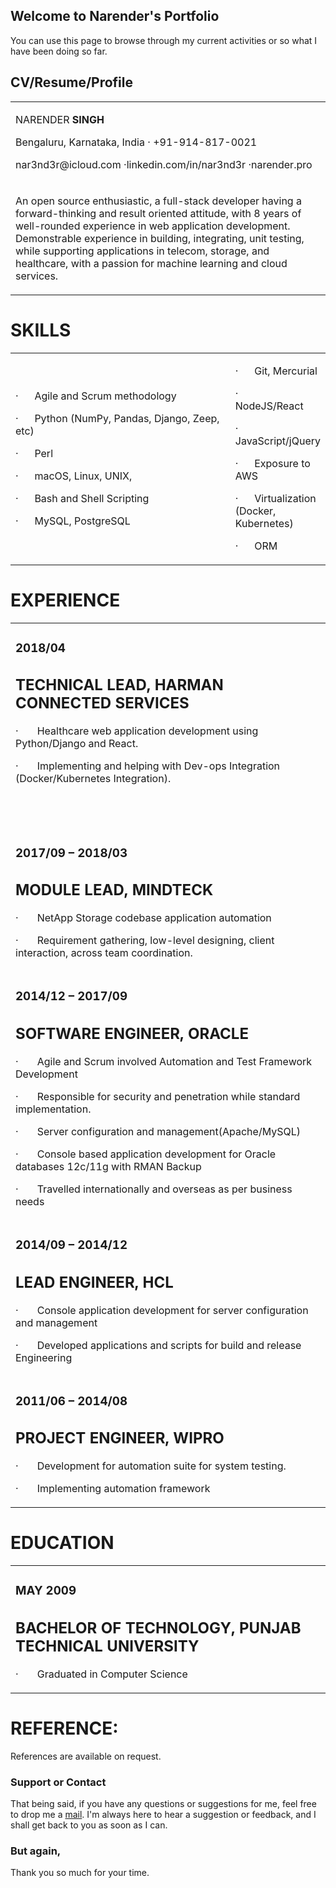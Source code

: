 ## Welcome to Narender's Portfolio

You can use this page to browse through my current activities or so what I have been doing so far.

## CV/Resume/Profile
<html>
<table width="100%" cellspacing="0" cellpadding="0" id="header_table">
    <tbody>
        <tr>
            <td width="624">
                <p>NARENDER <strong>SINGH</strong></p>
                <p>Bengaluru, Karnataka, India &middot; +91-914-817-0021</p>
                <p>nar3nd3r@icloud.com &middot;linkedin.com/in/nar3nd3r &middot;narender.pro</p>
            </td>
        </tr>
        <tr>
            <td width="624">
                <p>An open source enthusiastic, a full-stack developer having a forward-thinking and result oriented attitude, with 8 years of well-rounded experience in web application development. Demonstrable experience in building, integrating, unit testing, while supporting applications in telecom, storage, and healthcare, with a passion for machine learning and cloud services.</p>
            </td>
        </tr>
    </tbody>
</table>
<h1>SKILLS</h1>
<table width="100%" cellspacing="0" cellpadding="0" id="skills_table">
    <tbody>
        <tr>
            <td width="100%">
                <p>&middot;&nbsp;&nbsp;&nbsp;&nbsp;&nbsp; Agile and Scrum methodology</p>
                <p>&middot;&nbsp;&nbsp;&nbsp;&nbsp;&nbsp; Python (NumPy, Pandas, Django, Zeep, etc)</p>
                <p>&middot;&nbsp;&nbsp;&nbsp;&nbsp;&nbsp; Perl</p>
                <p>&middot;&nbsp;&nbsp;&nbsp;&nbsp;&nbsp; macOS, Linux, UNIX,</p>
                <p>&middot;&nbsp;&nbsp;&nbsp;&nbsp;&nbsp; Bash and Shell Scripting</p>
                <p>&middot;&nbsp;&nbsp;&nbsp;&nbsp;&nbsp; MySQL, PostgreSQL</p>
            </td>
            <td width="100%">
                <p>&middot;&nbsp;&nbsp;&nbsp;&nbsp;&nbsp; Git, Mercurial</p>
                <p>&middot;&nbsp;&nbsp;&nbsp;&nbsp;&nbsp; NodeJS/React</p>
                <p>&middot;&nbsp;&nbsp;&nbsp;&nbsp;&nbsp; JavaScript/jQuery</p>
                <p>&middot;&nbsp;&nbsp;&nbsp;&nbsp;&nbsp; Exposure to AWS</p>
                <p>&middot;&nbsp;&nbsp;&nbsp;&nbsp;&nbsp; Virtualization (Docker, Kubernetes)</p>
                <p>&middot;&nbsp;&nbsp;&nbsp;&nbsp;&nbsp; ORM</p>
            </td>
        </tr>
    </tbody>
</table>
<h1>EXPERIENCE</h1>
<table width="100%" cellspacing="0" cellpadding="0" id="experience_table">
    <tbody>
        <tr>
            <td width="100%">
                <h3>2018/04</h3>
                <h2>TECHNICAL LEAD, <strong>HARMAN CONNECTED SERVICES</strong></h2>
                <p>&middot;&nbsp;&nbsp;&nbsp;&nbsp;&nbsp;&nbsp; Healthcare web application development using Python/Django and React.</p>
                <p>&middot;&nbsp;&nbsp;&nbsp;&nbsp;&nbsp;&nbsp; Implementing and helping with Dev-ops Integration (Docker/Kubernetes Integration).</p>
            </td>
        </tr>
        <tr>
            <td width="100%">
                <h3>&nbsp;</h3>
                <h3>2017/09 &ndash; 2018/03</h3>
                <h2>MODULE LEAD, <strong>MINDTECK</strong></h2>
                <p>&middot;&nbsp;&nbsp;&nbsp;&nbsp;&nbsp;&nbsp; NetApp Storage codebase application automation</p>
                <p>&middot;&nbsp;&nbsp;&nbsp;&nbsp;&nbsp;&nbsp; Requirement gathering, low-level designing, client interaction, across team coordination.</p>
            </td>
        </tr>
        <tr>
            <td width="100%">
                <h3>2014/12 &ndash; 2017/09</h3>
                <h2>SOFTWARE ENGINEER, <strong>ORACLE</strong></h2>
                <p>&middot;&nbsp;&nbsp;&nbsp;&nbsp;&nbsp;&nbsp; Agile and Scrum involved Automation and Test Framework Development</p>
                <p>&middot;&nbsp;&nbsp;&nbsp;&nbsp;&nbsp;&nbsp; Responsible for security and penetration while standard implementation.</p>
                <p>&middot;&nbsp;&nbsp;&nbsp;&nbsp;&nbsp;&nbsp; Server configuration and management(Apache/MySQL)</p>
                <p>&middot;&nbsp;&nbsp;&nbsp;&nbsp;&nbsp;&nbsp; Console based application development for Oracle databases 12c/11g with RMAN Backup</p>
                <p>&middot;&nbsp;&nbsp;&nbsp;&nbsp;&nbsp;&nbsp; Travelled internationally and overseas as per business needs</p>
            </td>
        </tr>
        <tr>
            <td width="100%">
                <h3>2014/09 &ndash; 2014/12</h3>
                <h2>LEAD ENGINEER, <strong>HCL</strong></h2>
                <p>&middot;&nbsp;&nbsp;&nbsp;&nbsp;&nbsp;&nbsp; Console application development for server configuration and management</p>
                <p>&middot;&nbsp;&nbsp;&nbsp;&nbsp;&nbsp;&nbsp; Developed applications and scripts for build and release Engineering</p>
            </td>
        </tr>
        <tr>
            <td width="100%">
                <h3>2011/06 &ndash; 2014/08</h3>
                <h2>PROJECT ENGINEER, <strong>WIPRO</strong></h2>
                <p>&middot;&nbsp;&nbsp;&nbsp;&nbsp;&nbsp;&nbsp; Development for automation suite for system testing.</p>
                <p>&middot;&nbsp;&nbsp;&nbsp;&nbsp;&nbsp;&nbsp; Implementing automation framework</p>
            </td>
        </tr>
    </tbody>
</table>
<h1>EDUCATION</h1>
<table width="100%" cellspacing="0" cellpadding="0" id="education_table">
    <tbody>
        <tr>
            <td width="100%">
                <h3>MAY 2009</h3>
                <h2>BACHELOR OF TECHNOLOGY, <strong>PUNJAB TECHNICAL UNIVERSITY</strong></h2>
                <p>&middot;&nbsp;&nbsp;&nbsp;&nbsp;&nbsp;&nbsp; Graduated in Computer Science</p>
            </td>
        </tr>
    </tbody>
</table>
<h1>REFERENCE:</h1>
<p>References are available on request.</p>
</html>

### Support or Contact

That being said, if you have any questions or suggestions for me, feel free to drop me a [mail](mailto:narender@unix.net). I'm always here to hear a suggestion or feedback, and I shall get back to you as soon as I can.


### But again,
Thank you so much for your time.
